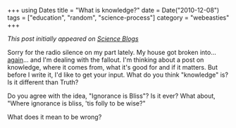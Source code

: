 +++
using Dates
title = "What is knowledge?"
date = Date("2010-12-08")
tags = ["education", "random", "science-process"]
category = "webeasties"
+++

_This post initially appeared on [Science Blogs](http://scienceblogs.com/webeasties)_

Sorry for the radio silence on my part lately. My house got broken into... [again](http://scienceblogs.com/webeasties/2010/11/brief_musical_interlude.php)... and I'm dealing with the fallout. 
I'm thinking about a post on knowledge, where it comes from, what it's good for and if it matters. But before I write it, I'd like to get your input. 
What do you think "knowledge" is? Is it different than Truth?

Do you agree with the idea, "Ignorance is Bliss"? Is it ever? What about, "Where ignorance is bliss, 'tis folly to be wise?"

What does it mean to be wrong?

      
  
